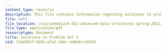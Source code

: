 ```yaml
---
content_type: resource
description: This file contains information regarding solutions to problem set 5.
file: null
file_location: /coursemedia/6-851-advanced-data-structures-spring-2012/13ae561fbb91a7e32b8cee6b8cce5426_MIT6_851S12_ps5sol.pdf
file_type: application/pdf
resourcetype: Document
title: Solutions to Problem Set 5
uid: 13ae561f-bb91-a7e3-2b8c-ee6b8cce5426
---
```

